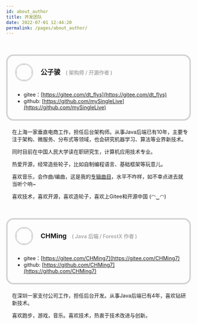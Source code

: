 ```yaml
---
id: about_author
title: 开发团队
date: 2022-07-01 12:44:20
permalink: /pages/about_author/
---
```


<div class="contributor">
    <div class="contributor_header">
        <div class="contributor_avatar">
            <a href="javascript: window.open('https://gitee.com/dt_flys')">
                <img :src="$withBase('/img/contributors/dt_flys.png')" class="no-zoom ">
            </a>
        </div>
        <div class="contributor_header_content">
            <a href="javascript: window.open('https://gitee.com/dt_flys')">公子骏</a>
            <span class="desc">( 架构师 / 开源作者 )</span>
        </div>
    </div>

* gitee：[https://gitee.com/dt_flys](https://gitee.com/dt_flys)
* github: [https://github.com/mySingleLive](https://github.com/mySingleLive)

</div>

<div class="contributor_info">
    <p>在上海一家垂直电商工作，担任后台架构师。从事Java后端已有10年，主要专注于架构、微服务、分布式等领域，也会研究机器学习、算法等业界新技术。</p>
    <p>同时目前在中国人民大学读在职研究生，计算机应用技术专业。</p>
    <p>热爱开源，经常造些轮子，比如自制编程语言、基础框架等玩意儿。</p>
    <p>喜欢音乐，会作曲/编曲，这是我的<a href="javascript: window.open('https://music.163.com/#/album?id=86476382')">专辑曲目</a>，水平不咋样，如不幸点进去就当听个响~</p>
    <p>喜欢技术，喜欢开源，喜欢造轮子，喜欢上Gitee和开源中国 (◠‿◠)</p>
</div>

<div class="contributor">
    <div class="contributor_header">
        <div class="contributor_avatar">
            <a href="javascript: window.open('https://gitee.com/CHMing7')">
                <img :src="$withBase('/img/contributors/chming.jpg')" class="no-zoom">
            </a>
        </div>
        <div class="contributor_header_content">
            <a href="javascript: window.open('https://gitee.com/CHMing7')">CHMing</a>
            <span class="desc">( Java 后端 / ForestX 作者 )</span>
        </div>
    </div>

* gitee：[https://gitee.com/CHMing7](https://gitee.com/CHMing7)
* github: [https://github.com/CHMing7](https://github.com/CHMing7)

</div>

<div class="contributor_info">
    <p>在深圳一家支付公司工作，担任后台开发。从事Java后端已有4年，喜欢钻研新技术。</p>
    <p>喜欢跑步，游戏，音乐。喜欢技术，热衷于技术改进与创新。</p>
</div>

<style>
    .contributor {
        margin: 50px 0px 20px 0px;
        padding: 10px 20px 10px 20px;
        border: 4px solid #d3d3d3;
        border-radius: 20px;
    }
    .contributor_header {
        padding: 10px 0px 10px 0px;
        display: flex;
        flex-direction: row;
    }
    .contributor_header_content {
        padding: 10px 0px 10px 20px;
        font-size: 18px;
        font-weight: bold;
        line-height: 30px;
    }
    .contributor_header_content .desc {
        font-size: 14px;
        color: #afafaf;
        margin: 0px 0px 0px 10px;
    }
    .contributor_header_content a {
        color: var(--textColor);
        text-decoration: none;
        font-weight: bold;
    }
    .contributor_avatar {
        width: 50px;
        height: 50px;
        border: 0px;
        border-radius: 100px;
    }

    .contributor_avatar img {
        width: 42px;
        height: 42px;
        border: 4px solid #dcdcdc;
        border-radius: 100px;
    }

    @keyframes avatar_animation {
        0%{
            transform: scale(1);
        }
        100%{
            transform: scale(1.2);
        }
    }

    .contributor_avatar img:hover {
        -webkit-animation-name: avatar_animation;
        -webkit-animation-timing-function: ease-out;
        -webkit-animation-iteration-count: 1;
        -webkit-animation-duration: 300ms;
        transform: scale(1.2);
    }

    .contributor_info {
        margin: 0px 0px 20px 0px;
        padding: 0px 8px 0px 16px;
        font-size: 14px;
    }

</style>
